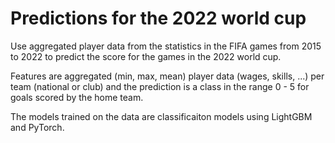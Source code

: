 # Predictions for the 2022 world cup
Use aggregated player data from the statistics in the FIFA games from 2015 to 2022 to predict the score for the games in the 2022 world cup.

Features are aggregated (min, max, mean) player data (wages, skills, ...) per team (national or club) and the prediction is a class in the range 0 - 5 for goals scored by the home team.

The models trained on the data are classificaiton models using LightGBM and PyTorch.
